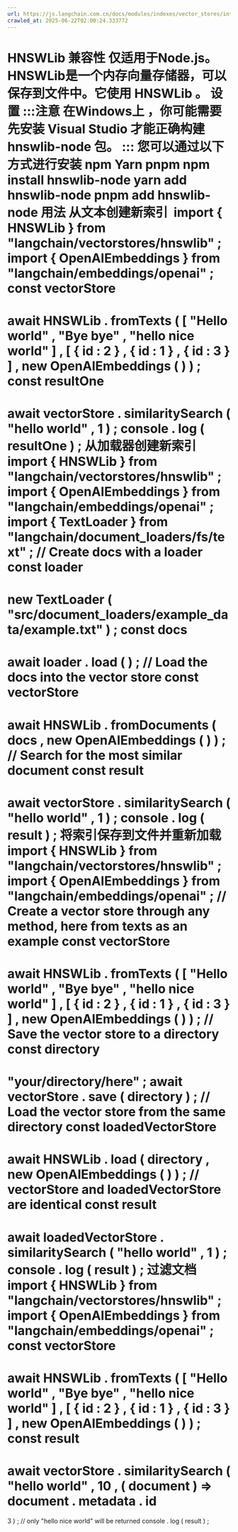 ```yaml
---
url: https://js.langchain.com.cn/docs/modules/indexes/vector_stores/integrations/hnswlib
crawled_at: 2025-06-22T02:00:24.333772
---
```


HNSWLib
兼容性
仅适用于Node.js。
HNSWLib是一个内存向量存储器，可以保存到文件中。它使用
HNSWLib
。
设置
​
:::注意
在Windows上
，你可能需要先安装
Visual Studio
才能正确构建
hnswlib-node
包。
:::
您可以通过以下方式进行安装
npm
Yarn
pnpm
npm
install
hnswlib-node
yarn
add
hnswlib-node
pnpm
add
hnswlib-node
用法
​
从文本创建新索引
​
import
{
HNSWLib
}
from
"langchain/vectorstores/hnswlib"
;
import
{
OpenAIEmbeddings
}
from
"langchain/embeddings/openai"
;
const
vectorStore
=
await
HNSWLib
.
fromTexts
(
[
"Hello world"
,
"Bye bye"
,
"hello nice world"
]
,
[
{
id
:
2
}
,
{
id
:
1
}
,
{
id
:
3
}
]
,
new
OpenAIEmbeddings
(
)
)
;
const
resultOne
=
await
vectorStore
.
similaritySearch
(
"hello world"
,
1
)
;
console
.
log
(
resultOne
)
;
从加载器创建新索引
​
import
{
HNSWLib
}
from
"langchain/vectorstores/hnswlib"
;
import
{
OpenAIEmbeddings
}
from
"langchain/embeddings/openai"
;
import
{
TextLoader
}
from
"langchain/document_loaders/fs/text"
;
// Create docs with a loader
const
loader
=
new
TextLoader
(
"src/document_loaders/example_data/example.txt"
)
;
const
docs
=
await
loader
.
load
(
)
;
// Load the docs into the vector store
const
vectorStore
=
await
HNSWLib
.
fromDocuments
(
docs
,
new
OpenAIEmbeddings
(
)
)
;
// Search for the most similar document
const
result
=
await
vectorStore
.
similaritySearch
(
"hello world"
,
1
)
;
console
.
log
(
result
)
;
将索引保存到文件并重新加载
​
import
{
HNSWLib
}
from
"langchain/vectorstores/hnswlib"
;
import
{
OpenAIEmbeddings
}
from
"langchain/embeddings/openai"
;
// Create a vector store through any method, here from texts as an example
const
vectorStore
=
await
HNSWLib
.
fromTexts
(
[
"Hello world"
,
"Bye bye"
,
"hello nice world"
]
,
[
{
id
:
2
}
,
{
id
:
1
}
,
{
id
:
3
}
]
,
new
OpenAIEmbeddings
(
)
)
;
// Save the vector store to a directory
const
directory
=
"your/directory/here"
;
await
vectorStore
.
save
(
directory
)
;
// Load the vector store from the same directory
const
loadedVectorStore
=
await
HNSWLib
.
load
(
directory
,
new
OpenAIEmbeddings
(
)
)
;
// vectorStore and loadedVectorStore are identical
const
result
=
await
loadedVectorStore
.
similaritySearch
(
"hello world"
,
1
)
;
console
.
log
(
result
)
;
过滤文档
​
import
{
HNSWLib
}
from
"langchain/vectorstores/hnswlib"
;
import
{
OpenAIEmbeddings
}
from
"langchain/embeddings/openai"
;
const
vectorStore
=
await
HNSWLib
.
fromTexts
(
[
"Hello world"
,
"Bye bye"
,
"hello nice world"
]
,
[
{
id
:
2
}
,
{
id
:
1
}
,
{
id
:
3
}
]
,
new
OpenAIEmbeddings
(
)
)
;
const
result
=
await
vectorStore
.
similaritySearch
(
"hello world"
,
10
,
(
document
)
=>
document
.
metadata
.
id
===
3
)
;
// only "hello nice world" will be returned
console
.
log
(
result
)
;